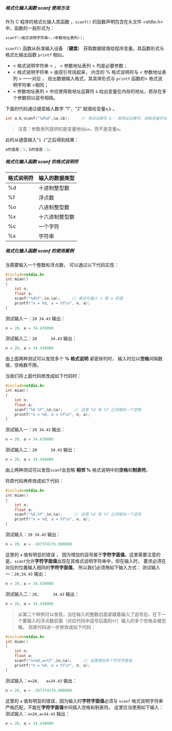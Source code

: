 ##### 格式化输入函数 scanf 使用方法

作为 C 程序的格式化输入库函数 ，`scanf()` 的函数声明包含在头文件 <stdio.h> 中，函数的一般形式为：

```c
scanf(<格式说明字符串>,<参数地址表列>);
```

`scanf()` 函数从标准输入设备 （**键盘**） 获取数据赋值给程序变量。其函数形式与格式化输出函数 `printf` 相似。

- < 格式说明字符串 > ， < 参数地址表列 > 均是必要参数；
- < 格式说明字符串 > 由双引号括起来， 内含的 % 格式说明符与 < 参数地址表列 > 一一对应 ， 给出数据输入格式，其具体形式与 `printf` 函数的< 格式说明字符串 >相同；
- < 参数地址表列 > 中应使用取地址运算符 `&` 给出变量在内存的地址，若存在多个参数则以逗号相隔。

下面的代码通过键盘输入数字 “1”，“2” 赋值给变量`a`,`b` 。

```c
int a,b;scanf("%d%d",&a,&b);     // 单目运算符 &： 取地址运算符，获取变量的地址 printf("a的值是：%d，b的值是：%d。",a,b);     // 打印a,b的值 
```

> 注意：参数表列提供的是变量地址`&a`，而不是变量`a`。

此时从键盘输入“`1 2`”之后得到结果：

```c
a的值是：1，b的值是：2。
```

##### 格式化输入函数 scanf 的格式说明符

| 格式说明符 | 输入的数据类型 |
| ---------- | -------------- |
| %d         | 十进制整型数   |
| %f         | 浮点数         |
| %o         | 八进制整型数   |
| %x         | 十六进制整型数 |
| %c         | 一个字符       |
| %s         | 字符串         |

##### 格式化输入函数 scanf 的使用案例

当需要输入一个整数和浮点数， 可以通过以下代码实现：

```c
#include<stdio.h>
int mian()
{
    int n;    
    float a;        
    scanf("%d%f",&n,&a);     // 格式化输入 n 和 a 的值     
    printf("n = %d, a = %f\n", n, a);
}
```

测试输入一：`20 34.43` 输出：

```c
n = 20, a = 34.430000
```

测试输入二：`20      34.43` 输出：

```c
n = 20, a = 34.430000
```

由上面两种测试可以发现多个 **% 格式说明** 紧密排列时， 输入时应以**空格**间隔数值，空格数不限。

当我们将上面代码修改成如下代码时：

```c
#include<stdio.h>
int mian()
{
    int n;    
    float a;        
    scanf("%d %f",&n,&a);     // 这里 %d 和 %f 之间增加一个空格     
    printf("n = %d, a = %f\n", n, a);
}
```

测试输入一：`20 34.43` 输出：

```c
n = 20, a = 34.430000
```

测试输入二：`20      34.43` 输出：

```c
n = 20, a = 34.430000
```

由上两种测试可以发现`scanf`会忽略 **相邻 %** 格式说明中的**空格**和**制表符**。

将原代码再修改成如下代码：

```c
#include<stdio.h>
int mian()
{
    int n;    
    float a;        
    scanf("%d,%f",&n,&a);     // 这里 %d 和 %f 之间增加一个逗号     
    printf("n = %d, a = %f\n", n, a);
}
```

测试输入：`20 34.43` 输出：

```c
n = 20, a = -107374176.000000
```

这里的 `a` 值有明显的错误 ， 因为增加的逗号属于**字符字面值**。这里需要注意的是，`scanf`允许**字符字面值**出现在其格式说明字符串中，但在输入时， 要求必须在对应的位置输入相同的**字符字面值**。 所以我们必须用如下输入方式： 测试输入一：`20,34.43` 输出：

```c
n = 20, a = 34.430000
```

测试输入二：`20,      34.43` 输出：

```c
n = 20, a = 34.430000
```

> 从第二个样例可以发现，当在输入的整数后面紧跟着输入了逗号后，在下一个要输入的浮点数前面（对应代码中逗号后面的`%f`）输入的多个空格会被忽略。 将原代码进一步修改成如下代码：

```c
#include<stdio.h>
int mian()
{
    int n;    
    float a;        
    scanf("n=%d,a=%f",&n,&a);     // 这里增加多个字符字面值     
    printf("n = %d, a = %f\n", n, a);
}
```

测试输入：`n=20,   a=34.43` 输出：

```c
n = 20, a = -107374176.000000
```

这里的 `a` 值有明显的错误，因为输入时**字符字面值**必须与 `scanf` 格式说明字符串严格匹配，不能在**字符字面值**中间插入空格和制表符。 这里应当使用如下输入： 测试输入：`n=20,a=34.43` 输出：

```c
n = 20, a = 34.430000
```